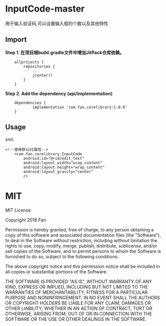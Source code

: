 # InputCode-master

用于输入验证码,可以设置输入框的个数以及其他特性

## Import


**Step 1. 在项目根build.gradle文件中增加JitPack仓库依赖。** 
```
    allprojects {
		repositories {
			...
			jcenter()
		}
	}
```
**Step 2. Add the dependency (api/implementation)**
```
    dependencies {
	        implementation 'com.fan.corelibrary:1.0.0'
	}
```

## Usage

xml:


```
<!--使用默认UI属性-->
    <com.fan.corelibrary.InputCode
        android:id="@+id/edit_text"
        android:layout_width="wrap_content"
        android:layout_height="wrap_content"
        android:layout_gravity="center"
        />
```

# MIT

MIT License

Copyright 2018 Fan

Permission is hereby granted, free of charge, to any person obtaining a copy
of this software and associated documentation files (the "Software"), to deal
in the Software without restriction, including without limitation the rights
to use, copy, modify, merge, publish, distribute, sublicense, and/or sell
copies of the Software, and to permit persons to whom the Software is
furnished to do so, subject to the following conditions:

The above copyright notice and this permission notice shall be included in all
copies or substantial portions of the Software.

THE SOFTWARE IS PROVIDED "AS IS", WITHOUT WARRANTY OF ANY KIND, EXPRESS OR
IMPLIED, INCLUDING BUT NOT LIMITED TO THE WARRANTIES OF MERCHANTABILITY,
FITNESS FOR A PARTICULAR PURPOSE AND NONINFRINGEMENT. IN NO EVENT SHALL THE
AUTHORS OR COPYRIGHT HOLDERS BE LIABLE FOR ANY CLAIM, DAMAGES OR OTHER
LIABILITY, WHETHER IN AN ACTION OF CONTRACT, TORT OR OTHERWISE, ARISING FROM,
OUT OF OR IN CONNECTION WITH THE SOFTWARE OR THE USE OR OTHER DEALINGS IN THE
SOFTWARE.